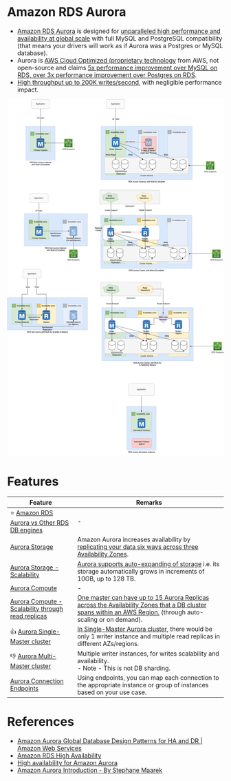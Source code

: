 # Amazon RDS Aurora
- [Amazon RDS Aurora](https://aws.amazon.com/rds/aurora/) is designed for [unparalleled high performance and availability at global scale](../../../../1_HLDDesignComponents/0_SystemGlossaries/Scalability/LatencyThroughput.md) with full MySQL and PostgreSQL compatibility (that means your drivers will work as if Aurora was a Postgres or MySQL database).
- Aurora is [AWS Cloud Optimized (proprietary technology](https://aws.amazon.com/rds/aurora/) from AWS, not open-source and claims [5x performance improvement over MySQL on RDS, over 3x performance improvement over Postgres on RDS](../../../../1_HLDDesignComponents/0_SystemGlossaries/Scalability/LatencyThroughput.md).
- [High throughput up to 200K writes/second](../../../../1_HLDDesignComponents/0_SystemGlossaries/Scalability/LatencyThroughput.md), with negligible performance impact.

![img.png](../assets/Multi-AZ/RDS-Multi-AZ-Replica.drawio.png)

# Features

| Feature                                                                                                                                           | Remarks                                                                                                                                                                                                                                               |
|---------------------------------------------------------------------------------------------------------------------------------------------------|-------------------------------------------------------------------------------------------------------------------------------------------------------------------------------------------------------------------------------------------------------|
| :star: [Amazon RDS Aurora vs Other RDS DB engines](../AmazonAuroraVsOtherDBEngines.md)                                                            | -                                                                                                                                                                                                                                                     |
| [Aurora Storage](https://aws.amazon.com/rds/aurora/pricing/)                                                                                      | Amazon Aurora increases availability by [replicating your data six ways across three Availability Zones]().                                                                                                                                           |
| [Aurora Storage - Scalability](https://aws.amazon.com/about-aws/whats-new/2020/10/amazon-aurora-enables-dynamic-resizing-database-storage-space/) | [Aurora supports auto-expanding of storage](https://aws.amazon.com/about-aws/whats-new/2020/10/amazon-aurora-enables-dynamic-resizing-database-storage-space/) i.e. its storage automatically grows in increments of 10GB, up to 128 TB.              |
| [Aurora Compute](https://aws.amazon.com/rds/aurora/pricing/)                                                                                      | -                                                                                                                                                                                                                                                     |
| [Aurora Compute - Scalability through read replicas](../RDSReadReplicas.md)                                                                       | [One master can have up to 15 Aurora Replicas across the Availability Zones that a DB cluster spans within an AWS Region.](https://docs.aws.amazon.com/AmazonRDS/latest/AuroraUserGuide/Aurora.Replication.html) (through auto-scaling or on demand). |
| :+1: [Aurora Single-Master cluster](https://docs.aws.amazon.com/AmazonRDS/latest/AuroraUserGuide/AuroraMySQL.Replication.html)                    | [In Single-Master Aurora cluster](https://docs.aws.amazon.com/AmazonRDS/latest/AuroraUserGuide/AuroraMySQL.Replication.html), there would be only 1 writer instance and multiple read replicas in different AZs/regions.                              |
| :-1: [Aurora Multi-Master cluster](AuroraMultiMasterCluster.md)                                                                                   | Multiple writer instances, for writes scalability and availability. <br/>- Note - This is not DB sharding.                                                                                                                                            |
| [Aurora Connection Endpoints](https://docs.aws.amazon.com/AmazonRDS/latest/AuroraUserGuide/Aurora.Overview.Endpoints.html)                        | Using endpoints, you can map each connection to the appropriate instance or group of instances based on your use case.                                                                                                                                |

# References
- [Amazon Aurora Global Database Design Patterns for HA and DR | Amazon Web Services](https://www.youtube.com/watch?v=bbiWciJSouY)
- [Amazon RDS High Availability](https://aws.amazon.com/rds/ha/)
- [High availability for Amazon Aurora](https://docs.aws.amazon.com/AmazonRDS/latest/AuroraUserGuide/Concepts.AuroraHighAvailability.html)
- [Amazon Aurora Introduction - By Stephane Maarek](https://www.youtube.com/watch?v=ZCt3ctVfGIk)
